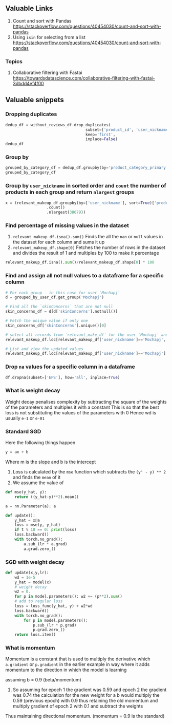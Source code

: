 ## Valuable Links 

1. Count and sort with Pandas https://stackoverflow.com/questions/40454030/count-and-sort-with-pandas
2. Using `isin` for selecting from a list https://stackoverflow.com/questions/40454030/count-and-sort-with-pandas


### Topics

1. Collaborative filtering with Fastai https://towardsdatascience.com/collaborative-filtering-with-fastai-3dbdd4ef4f00

## Valuable snippets

### Dropping duplicates
```python
dedup_df = without_reviews_df.drop_duplicates(
                                   subset=['product_id', 'user_nickname', 'review_text'], 
                                   keep='first', 
                                   inplace=False)
dedup_df
```

### Group by

```python
grouped_by_category_df = dedup_df.groupby(by='product_category_primary')
grouped_by_category_df
```

### Group by `user_nickname` in sorted order and `count` the number of products in each group and return `nlargest` groups

```python
x = (relevant_makeup_df.groupby(by=['user_nickname'], sort=True)['product']
                  .count()
                  .nlargest(38679))
```

### Find percentage of missing values in the dataset

1. `relevant_makeup_df.isna().sum()` Finds the all the `nan` or `null` values in the dataset for each column
    and sums it up
2.  `relevant_makeup_df.shape[0]` Fetches the number of rows in the dataset and divides the result of 1 and multiples by 100 to make it percentage
```python
relevant_makeup_df.isna().sum()/relevant_makeup_df.shape[0] * 100
```

### Find and assign all not null values to a dataframe for a specific column

```python
# For each group - in this case for user `Mochapj`
d = grouped_by_user_df.get_group('Mochapj')

# Find all the `skinConcerns` that are not null
skin_concerns_df = d[d['skinConcerns'].notnull()]

# Fetch the unique value if only one
skin_concerns_df['skinConcerns'].unique()[0]

# select all records from `relevant_make_df` for the user `Mochapj` and assign the attribute `skinConcerns` with the value `aging`
relevant_makeup_df.loc[relevant_makeup_df['user_nickname']=='Mochapj', 'skinConcerns'] = 'aging'

# List and view the updated values
relevant_makeup_df.loc[relevant_makeup_df['user_nickname']=='Mochapj']
```

### Drop `na` values for a specific column in a dataframe

```python
df.dropna(subset=['EPS'], how='all', inplace=True)
```

### What is weight decay

Weight decay penalises complexity by subtracting the square of the weights of the parameters and multiples it with a constant
This is so that the best loss is not substituting the values of the parameters with 0
Hence wd is usually `e-1` or `e-01`

### Standard SGD 

Here the following things happen

```python
y = ax + b
```

Where m is the slope and b is the intercept

1. Loss is calculated by the `mse` function which subtracts the `(y' - y) ** 2` and finds the `mean` of it
2. We assume the value of 
```python
def mse(y_hat, y): 
    return ((y_hat-y)**2).mean()

a = nn.Parameter(a); a

def update():
    y_hat = x@a
    loss = mse(y, y_hat)
    if t % 10 == 0: print(loss)
    loss.backward()
    with torch.no_grad():
        a.sub_(lr * a.grad)
        a.grad.zero_()
```

### SGD with weight decay

```python
def update(x,y,lr):
    wd = 1e-5
    y_hat = model(x)
    # weight decay
    w2 = 0.
    for p in model.parameters(): w2 += (p**2).sum()
    # add to regular loss
    loss = loss_func(y_hat, y) + w2*wd
    loss.backward()
    with torch.no_grad():
        for p in model.parameters():
            p.sub_(lr * p.grad)
            p.grad.zero_()
    return loss.item()
```

### What is momentum

Momentum is a constant that is used to multiply the derivative which `a.gradient` or `p.gradient`
in the earlier example in way where it adds momentum to the direction in which the model is learning

assuming b = 0.9 (beta/momentum)

1. So assuming for epoch 1 the gradient was 0.59 and epoch 2 the gradient was 0.74 the calculation for the new weight for a b would
multiply the 0.59 (previous epoch) with 0.9 thus retaining the old momentum and multiply gradient of epoch 2 with 0.1 and subtract the weights

Thus maintaining directional momentum. (momentum = 0.9 is the standard) 

